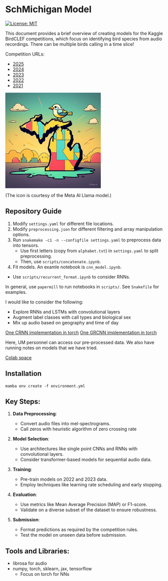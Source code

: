
#  SchMichigan Model

[![License: MIT](https://img.shields.io/badge/License-MIT-yellow.svg)](https://opensource.org/licenses/MIT)

This document provides a brief overview of creating models for the Kaggle BirdCLEF competitions, which focus on identifying bird species from audio recordings. There can be multiple birds calling in a time slice!

Competition URLs:
- [2025](https://www.kaggle.com/competitions/birdclef-2025)
- [2024](https://www.kaggle.com/competitions/birdclef-2024)
- [2023](https://www.kaggle.com/competitions/birdclef-2023)
- [2022](https://www.kaggle.com/competitions/birdclef-2022)
- [2021](https://www.kaggle.com/competitions/birdclef-2021)

<img src="the_state_of_michigan_with_a_bird.jpeg" align="center" width="300px"/>

(The icon is courtesy of the Meta AI Llama model.)

## Repository Guide

1. Modify `settings.yaml` for different file locations.
2. Modify `preprocessing.json` for different filtering and array manipulation options.
3. Run `snakemake -c1 -n --configfile settings.yaml` to preprocess data into tensors.
    - Use first letters (copy from `alphabet.txt`) in `settings.yaml` to split preprocessing.
    - Then, use `scripts/concatenate.ipynb`.
4. Fit models. An examle notebook is `cnn_model.ipynb`.
- Use `scripts/recurrent_format.ipynb` to consider RNNs.

In general, use `papermill` to run notebooks in `scripts/`. See `Snakefile` for examples.

I would like to consider the following:
- Explore RNNs and LSTMs with convolutional layers
- Augment label classes with call types and biological sex
- Mix up audio based on geography and time of day

[One CRNN implementation in torch](https://github.com/meijieru/crnn.pytorch)
[One GRCNN implementation in torch](https://github.com/Jianf-Wang/GRCNN)

Here, UM personnel can access our pre-processed data. We also have running notes on models that we have tried.

[Colab space](https://drive.google.com/drive/folders/1qJLyViIYkpYbLYqh5rqvK6GntFjuvukk?usp=sharing)

## Installation

```
mamba env create -f environment.yml
```

## Key Steps:
1. **Data Preprocessing**:
    - Convert audio files into mel-spectrograms.
    - Call zeros with heuristic algorithm of zero crossing rate 

2. **Model Selection**:
    - Use architectures like single point CNNs and RNNs with convolutional layers.
    - Consider transformer-based models for sequential audio data.

3. **Training**:
    - Pre-train models on 2022 and 2023 data.
    - Employ techniques like learning rate scheduling and early stopping.

4. **Evaluation**:
    - Use metrics like Mean Average Precision (MAP) or F1-score.
    - Validate on a diverse subset of the dataset to ensure robustness.

5. **Submission**:
    - Format predictions as required by the competition rules.
    - Test the model on unseen data before submission.

## Tools and Libraries:
- librosa for audio
- numpy, torch, sklearn, jax, tensorflow
    - Focus on torch for NNs